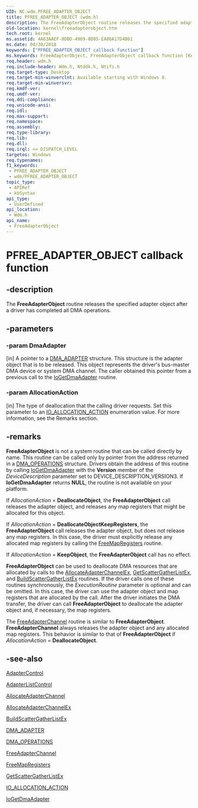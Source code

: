 ```yaml
---
UID: NC:wdm.PFREE_ADAPTER_OBJECT
title: PFREE_ADAPTER_OBJECT (wdm.h)
description: The FreeAdapterObject routine releases the specified adapter object after a driver has completed all DMA operations.
old-location: kernel\freeadapterobject.htm
tech.root: kernel
ms.assetid: 4A63AAEF-8DBD-4969-8D05-EA06A17D4B61
ms.date: 04/30/2018
keywords: ["PFREE_ADAPTER_OBJECT callback function"]
ms.keywords: FreeAdapterObject, FreeAdapterObject callback function [Kernel-Mode Driver Architecture], PFREE_ADAPTER_OBJECT, PFREE_ADAPTER_OBJECT callback, kernel.freeadapterobject, wdm/FreeAdapterObject
req.header: wdm.h
req.include-header: Wdm.h, Ntddk.h, Ntifs.h
req.target-type: Desktop
req.target-min-winverclnt: Available starting with Windows 8.
req.target-min-winversvr: 
req.kmdf-ver: 
req.umdf-ver: 
req.ddi-compliance: 
req.unicode-ansi: 
req.idl: 
req.max-support: 
req.namespace: 
req.assembly: 
req.type-library: 
req.lib: 
req.dll: 
req.irql: <= DISPATCH_LEVEL
targetos: Windows
req.typenames: 
f1_keywords:
 - PFREE_ADAPTER_OBJECT
 - wdm/PFREE_ADAPTER_OBJECT
topic_type:
 - APIRef
 - kbSyntax
api_type:
 - UserDefined
api_location:
 - Wdm.h
api_name:
 - FreeAdapterObject
---
```


# PFREE_ADAPTER_OBJECT callback function


## -description

The  <b>FreeAdapterObject</b> routine releases the specified adapter object after a driver has completed all DMA operations.

## -parameters

### -param DmaAdapter 

[in]
A pointer to a <a href="https://docs.microsoft.com/windows-hardware/drivers/ddi/wdm/ns-wdm-_dma_adapter">DMA_ADAPTER</a> structure. This structure is the adapter object that is to be released. This object represents the driver's bus-master DMA device or system DMA channel. The caller obtained this pointer from a previous call to the <a href="https://docs.microsoft.com/windows-hardware/drivers/ddi/wdm/nf-wdm-iogetdmaadapter">IoGetDmaAdapter</a> routine.

### -param AllocationAction 

[in]
The type of deallocation that the calling driver requests. Set this parameter to an <a href="https://docs.microsoft.com/windows-hardware/drivers/ddi/wdm/ne-wdm-_io_allocation_action">IO_ALLOCATION_ACTION</a> enumeration value. For more information, see the Remarks section.

## -remarks

<b>FreeAdapterObject</b>
      is not a system routine that can be called directly by name. This routine can be called only by pointer from the address returned in a 
     <a href="https://docs.microsoft.com/windows-hardware/drivers/ddi/wdm/ns-wdm-_dma_operations">DMA_OPERATIONS</a>
      structure. Drivers obtain the address of this routine by calling <a href="https://docs.microsoft.com/windows-hardware/drivers/ddi/wdm/nf-wdm-iogetdmaadapter">IoGetDmaAdapter</a> with the <b>Version</b> member of the <i>DeviceDescription</i> parameter set to DEVICE_DESCRIPTION_VERSION3. If <b>IoGetDmaAdapter</b> returns <b>NULL</b>, the routine is not available on your platform.

If <i>AllocationAction</i> = <b>DeallocateObject</b>, the <b>FreeAdapterObject</b> call releases the adapter object, and releases any map registers that might be allocated for this object.

If <i>AllocationAction</i> = <b>DeallocateObjectKeepRegisters</b>, the <b>FreeAdapterObject</b> call releases the adapter object, but does not release any map registers. In this case, the driver must explicitly release any allocated map registers by calling the <a href="https://docs.microsoft.com/windows-hardware/drivers/ddi/wdm/nc-wdm-pfree_map_registers">FreeMapRegisters</a> routine.

If <i>AllocationAction</i> = <b>KeepObject</b>, the <b>FreeAdapterObject</b> call has no effect.

<b>FreeAdapterObject</b> can be used to deallocate DMA resources that are allocated by calls to the <a href="https://docs.microsoft.com/windows-hardware/drivers/ddi/wdm/nc-wdm-pallocate_adapter_channel_ex">AllocateAdapterChannelEx</a>, <a href="https://docs.microsoft.com/windows-hardware/drivers/ddi/wdm/nc-wdm-pget_scatter_gather_list_ex">GetScatterGatherListEx</a>, and <a href="https://docs.microsoft.com/windows-hardware/drivers/ddi/wdm/nc-wdm-pbuild_scatter_gather_list_ex">BuildScatterGatherListEx</a> routines. If the driver calls one of these routines synchronously, the <i>ExecutionRoutine</i> parameter is optional and can be omitted. In this case, the driver can use the adapter object and map registers that are allocated by the call. After the driver initiates the DMA transfer, the driver can call <b>FreeAdapterObject</b> to deallocate the adapter object and, if necessary, the map registers.

The <a href="https://docs.microsoft.com/windows-hardware/drivers/ddi/wdm/nc-wdm-pfree_adapter_channel">FreeAdapterChannel</a> routine is similar to <b>FreeAdapterObject</b>. <b>FreeAdapterChannel</b> always releases the adapter object and any allocated map registers. This behavior is similar to that of <b>FreeAdapterObject</b> if <i>AllocationAction</i> = <b>DeallocateObject</b>.

## -see-also

<a href="https://docs.microsoft.com/windows-hardware/drivers/ddi/wdm/nc-wdm-driver_control">AdapterControl</a>



<a href="https://docs.microsoft.com/windows-hardware/drivers/ddi/wdm/nc-wdm-driver_list_control">AdapterListControl</a>



<a href="https://docs.microsoft.com/windows-hardware/drivers/ddi/wdm/nc-wdm-pallocate_adapter_channel">AllocateAdapterChannel</a>



<a href="https://docs.microsoft.com/windows-hardware/drivers/ddi/wdm/nc-wdm-pallocate_adapter_channel_ex">AllocateAdapterChannelEx</a>



<a href="https://docs.microsoft.com/windows-hardware/drivers/ddi/wdm/nc-wdm-pbuild_scatter_gather_list_ex">BuildScatterGatherListEx</a>



<a href="https://docs.microsoft.com/windows-hardware/drivers/ddi/wdm/ns-wdm-_dma_adapter">DMA_ADAPTER</a>



<a href="https://docs.microsoft.com/windows-hardware/drivers/ddi/wdm/ns-wdm-_dma_operations">DMA_OPERATIONS</a>



<a href="https://docs.microsoft.com/windows-hardware/drivers/ddi/wdm/nc-wdm-pfree_adapter_channel">FreeAdapterChannel</a>



<a href="https://docs.microsoft.com/windows-hardware/drivers/ddi/wdm/nc-wdm-pfree_map_registers">FreeMapRegisters</a>



<a href="https://docs.microsoft.com/windows-hardware/drivers/ddi/wdm/nc-wdm-pget_scatter_gather_list_ex">GetScatterGatherListEx</a>



<a href="https://docs.microsoft.com/windows-hardware/drivers/ddi/wdm/ne-wdm-_io_allocation_action">IO_ALLOCATION_ACTION</a>



<a href="https://docs.microsoft.com/windows-hardware/drivers/ddi/wdm/nf-wdm-iogetdmaadapter">IoGetDmaAdapter</a>


